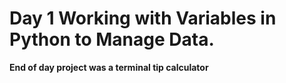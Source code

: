 # Day 1 Working with Variables in Python to Manage Data.

**End of day project was a terminal tip calculator**
